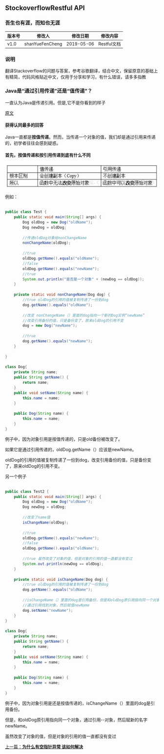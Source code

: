 ## StockoverflowRestful API
### 吾生也有涯，而知也无涯
| 版本号 | 修改人          | 修改日期   | 修改内容    |
| ------ | --------------- | ---------- | ----------- |
| v1.0   | shanYueFenCheng | 2019-05-06 | Restful文档 |

### 说明

翻译Stackoverflow的问题与答案，参考谷歌翻译，结合中文，保留原意的基础上有精简，代码风格贴近中文，仅用于分享和学习，有什么错误，请多多指教

### Java是“通过引用传递”还是“值传递”？

一直认为Java是传递引用。但是,它不是你看到的样子

[原文](https://stackoverflow.com/questions/40480/is-java-pass-by-reference-or-pass-by-value )

#### 获得认同最多的回答

Java一直都是**按值传递**。然而，当传递一个对象的值，我们却是通过引用来传递的，初学者往往会感到疑惑。

#### 首先，按值传递和按引用传递到底有什么不同
![java传值区别](java传值区别.png)

例如：

```java

public class Test {
    public static void main(String[] args) {
        Dog oldDog = new Dog("oldName");
        Dog newDog = oldDog;

        //传递oldDog对象给nonChangeName
        nonChangeName(oldDog);

        //true
        oldDog.getName().equals("oldName");
        //false
        oldDog.getName().equals("newName");
        //true
        System.out.println("是否是一个对象" + (newDog == oldDog));
    }

    private static void nonChangeName(Dog dog) {
        //true oldDog的引用的值被复制传递了一份到dog
        dog.getName().equals("oldName");

        //改变 nonChangeName（）里面的dog指向一个新的Dog实例“newName”
        //改变引用备份的值，只是备份变了，原来oldDog的引用不变
        dog = new Dog("newName");

        //true
        dog.getName().equals("newName");
    }

}

class Dog{
    private String name;
    public String getName() {
        return name;
    }
    public void setName(String name) {
        this.name = name;
    }

    public Dog(String name) {
        this.name = name;
    }
}
```

例子中，因为对象引用是按值传递的，只是old备份被改变了。

如果它是通过引用传递的，oldDog.getName（）应该是newName。

oldDog的引用的值被复制传递了一份到dog，改变引用备份的值，只是备份变了，原来oldDog的引用不变。



另一个例子

```java

public class Test2 {
    public static void main(String[] args) {
        Dog oldDog = new Dog("oldName");
        Dog newDog = oldDog;

        //改变了name值
        isChangeName(oldDog);

        //true
        oldDog.getName().equals("newName");
        //false
        oldDog.getName().equals("oldName");

        //true 虽然改变了对象的值，但是对象的引用的值一直都没有变过
        System.out.println(newDog == oldDog);
    }

    private static void isChangeName(Dog dog) {
        //true oldDog的引用的值被复制传递了一份到dog
        dog.getName().equals("oldName");

        //isChangeName（）里面的dog是引用备份，但是和oldDog原引用指向同一个对象
        //通过引用找到对象，然后赋值newName
        dog.setName("newName");
    }
}

class Dog{
    private String name;
    public String getName() {
        return name;
    }
    public void setName(String name) {
        this.name = name;
    }

    public Dog(String name) {
        this.name = name;
    }
}
```

例子中，因为对象引用是还是按值传递的，isChangeName（）里面的dog是引用备份。

但是，和oldDog原引用指向同一个对象，通过引用--对象，然后赋新的名字newName。

虽然改变了对象的值，但是对象的引用的值一直都没有变过

[上一篇：**为什么有空指针异常 该如何解决**](https://github.com/LucaceLC/StackoverflowJavaQuestion/blob/master/%E7%A9%BA%E6%8C%87%E9%92%88%E5%BC%82%E5%B8%B8/%E3%80%90%E7%A9%BA%E6%8C%87%E9%92%88%E5%BC%82%E5%B8%B8%E3%80%91%E3%80%900%E3%80%91%E3%80%90%E4%B8%BA%E4%BB%80%E4%B9%88%E6%9C%89%E7%A9%BA%E6%8C%87%E9%92%88%E5%BC%82%E5%B8%B8%20%E8%AF%A5%E5%A6%82%E4%BD%95%E8%A7%A3%E5%86%B3%E3%80%91.md)
